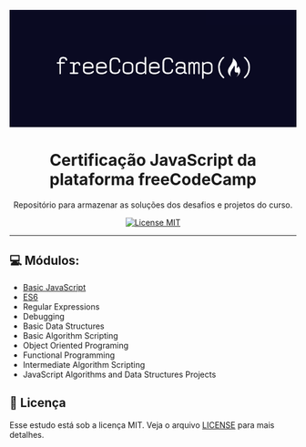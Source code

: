 <h1 align="center">
<br>
  <img src="freeCodeCamp-logo.png" alt="freeCodeCamp" >
<br>
<br>
Certificação JavaScript da plataforma freeCodeCamp
</h1>

<p align="center">Repositório para armazenar as soluções dos desafios e projetos do curso.</p>

<p align="center">
  <a href="https://opensource.org/licenses/MIT">
    <img src="https://img.shields.io/badge/License-MIT-blue.svg" alt="License MIT">
  </a>
</p>

<hr />

## :computer: Módulos:
- [Basic JavaScript](01-basic-javascript)
- [ES6](02-es6)
- Regular Expressions
- Debugging
- Basic Data Structures
- Basic Algorithm Scripting
- Object Oriented Programing
- Functional Programming
- Intermediate Algorithm Scripting
- JavaScript Algorithms and Data Structures Projects

## :memo: Licença

Esse estudo está sob a licença MIT. Veja o arquivo [LICENSE](/LICENSE) para mais detalhes.